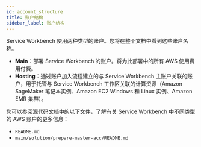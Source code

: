 ```yaml
---
id: account_structure
title: 账户结构
sidebar_label: 账户结构
---
```


Service Workbench 使用两种类型的账户。您将在整个文档中看到这些账户名称。

- **Main**：部署 Service Workbench 的账户。将为此部署中的所有 AWS 使用费用付费。
- **Hosting**：通过账户加入流程建立的与 Service Workbench 主账户关联的账户，用于托管与 Service Workbench 工作区关联的计算资源（Amazon SageMaker 笔记本实例、Amazon EC2 Windows 和 Linux 实例、Amazon EMR 集群）。

您可以参阅源代码文档中的以下文件，了解有关 Service Workbench 中不同类型的 AWS 账户的更多信息：

- `README.md`
- `main/solution/prepare-master-acc/README.md`